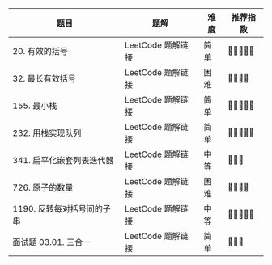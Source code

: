
| 题目 | 题解 | 难度 | 推荐指数 |
| --- | --- | --- | --- |
| 20. 有效的括号 | LeetCode 题解链接 | 简单 | 🤩🤩🤩🤩🤩 |
| 32. 最长有效括号 | LeetCode 题解链接 | 困难 | 🤩🤩🤩🤩 |
| 155. 最小栈 | LeetCode 题解链接 | 简单 | 🤩🤩🤩🤩🤩 |
| 232. 用栈实现队列 | LeetCode 题解链接 | 简单 | 🤩🤩🤩🤩🤩 |
| 341. 扁平化嵌套列表迭代器 | LeetCode 题解链接 | 中等 | 🤩🤩🤩 |
| 726. 原子的数量 | LeetCode 题解链接 | 困难 | 🤩🤩🤩🤩 |
| 1190. 反转每对括号间的子串 | LeetCode 题解链接 | 中等 | 🤩🤩🤩🤩🤩 |
| 面试题 03.01. 三合一 | LeetCode 题解链接 | 简单 | 🤩🤩🤩 |
